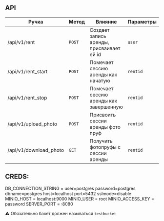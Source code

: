 
## API

| Ручка | Метод | Влияние |Параметры|
|-------|-------|---------|---------|
|/api/v1/rent|`POST`|Создает запись аренды, присваивает ей id|`user`|
|/api/v1/rent_start|`POST`|Помечает сессию аренды как начатую|`rentid`|
|/api/v1/rent_stop|`POST`|Помечает сессию аренды как завершенную|`rentid`|
|/api/v1/upload_photo|`POST`|Присвоить сессии аренды фото пруф|`rentid`|
|/api/v1/download_photo|`GET`|Получить фотопруфы с сессии аренды|`rentid`|

## CREDS: 

DB_CONNECTION_STRING = user=postgres password=postgres dbname=postgres host=localhost port=5432 sslmode=disable
MINIO_HOST = localhost:9000
MINIO_USER = root
MINIO_ACCESS_KEY = password
SERVER_PORT = :8080

:warning: Обязательно бакет должен называться `testbucket`